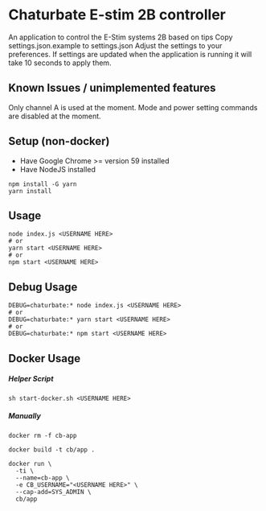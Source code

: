 Chaturbate E-stim 2B controller
=========

An application to control the E-Stim systems 2B based on tips
Copy settings.json.example to settings.json
Adjust the settings to your preferences.
If settings are updated when the application is running it will take 10 seconds to apply them.

## Known Issues / unimplemented features

Only channel A is used at the moment.
Mode and power setting commands are disabled at the moment.


## Setup (non-docker)
* Have Google Chrome >= version 59 installed
* Have NodeJS installed
```shell
npm install -G yarn
yarn install
```

## Usage

```shell
node index.js <USERNAME HERE>
# or
yarn start <USERNAME HERE>
# or
npm start <USERNAME HERE>
```

## Debug Usage

```shell
DEBUG=chaturbate:* node index.js <USERNAME HERE>
# or
DEBUG=chaturbate:* yarn start <USERNAME HERE>
# or
DEBUG=chaturbate:* npm start <USERNAME HERE>
```

## Docker Usage

##### Helper Script
```shell
sh start-docker.sh <USERNAME HERE>
```

##### Manually

```shell
docker rm -f cb-app

docker build -t cb/app .

docker run \
  -ti \
  --name=cb-app \
  -e CB_USERNAME="<USERNAME HERE>" \
  --cap-add=SYS_ADMIN \
  cb/app
```